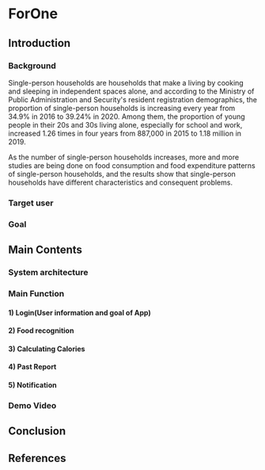 # ForOne

## Introduction
### Background
Single-person households are households that make a living by cooking and sleeping in independent spaces alone, and according to the Ministry of Public Administration and Security's resident registration demographics, the proportion of single-person households is increasing every year from 34.9% in 2016 to 39.24% in 2020. Among them, the proportion of young people in their 20s and 30s living alone, especially for school and work, increased 1.26 times in four years from 887,000 in 2015 to 1.18 million in 2019.

As the number of single-person households increases, more and more studies are being done on food consumption and food expenditure patterns of single-person households, and the results show that single-person households have different characteristics and consequent problems.

### Target user
### Goal
## Main Contents

### System architecture

### Main Function
#### 1) Login(User information and goal of App)
#### 2) Food recognition
#### 3) Calculating Calories
#### 4) Past Report
#### 5) Notification

### Demo Video

## Conclusion

## References
